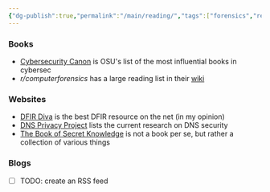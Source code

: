 ```yaml
---
{"dg-publish":true,"permalink":"/main/reading/","tags":["forensics","reading","ctf"],"created":"2024-09-16T19:27:41.452-07:00","updated":"2024-09-16T19:33:59.162-07:00"}
---
```


### Books
- [Cybersecurity Canon](https://icdt.osu.edu/cybercanon/bookreviews) is OSU's list of the most influential books in cybersec
- *r/computerforensics* has a large reading list in their [wiki](https://www.reddit.com/r/computerforensics/wiki/resources)

### Websites
- [DFIR Diva](https://dfirdiva.com/) is the best DFIR resource on the net (in my opinion)
- [DNS Privacy Project](https://dnsprivacy.org/) lists the current research on DNS security
- [The Book of Secret Knowledge](https://github.com/trimstray/the-book-of-secret-knowledge?tab=readme-ov-file#manualshowtostutorials-toc) is not a book per se, but rather a collection of various things

### Blogs
- [ ] TODO: create an RSS feed